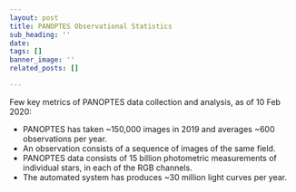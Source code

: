 ```yaml
---
layout: post
title: PANOPTES Observational Statistics
sub_heading: ''
date: 
tags: []
banner_image: ''
related_posts: []

---
```

Few key metrics of PANOPTES data collection and analysis, as of 10 Feb 2020:

* PANOPTES has taken \~150,000 images in 2019 and averages \~600 observations per year. 
* An observation consists of a sequence of images of the same field.
* PANOPTES data consists of 15 billion photometric measurements of individual stars, in each of the RGB channels.
* The automated system has produces \~30 million light curves per year.